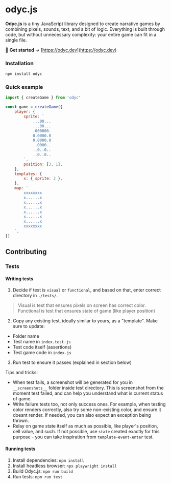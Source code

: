 # odyc.js

**Odyc.js** is a tiny JavaScript library designed to create narrative games by combining pixels, sounds, text, and a bit of logic.
Everything is built through code, but without unnecessary complexity: your entire game can fit in a single file.

🔗 **Get started** → [https://odyc.dev](https://odyc.dev)

### Installation

```bash
npm install odyc
```

### Quick example

```js
import { createGame } from 'odyc'

const game = createGame({
	player: {
		sprite: `
			...00...
			...00...
			.000000.
			0.0000.0
			0.0000.0
			..0000..
			..0..0..
			..0..0..
		`,
		position: [3, 1],
	},
	templates: {
		x: { sprite: 2 },
	},
	map: `
		xxxxxxxx
		x......x
		x......x
		x......x
		x......x
		x......x
		x......x
		xxxxxxxx
	`,
})
```

## Contributing

### Tests

#### Writing tests

1. Decide if test is `visual` or `functional`, and based on that, enter correct directory in `./tests/`.

> Visual is test that ensures pixels on screen has correct color. Functional is test that ensures state of game (like player position)

2. Copy any existing test, ideally similar to yours, as a "template". Make sure to update:

- Folder name
- Test name in `index.test.js`
- Test code itself (assertions)
- Test game code in `index.js`

3. Run test to ensure it passes (explained in section below)

Tips and tricks:

- When test fails, a screenshot will be generated for you in `__screenshots__` folder inside test directory. This is screenshot from the moment test failed, and can help you understand what is current status of game.
- Write failure tests too, not only success ones. For example, when testing color renders correctly, also try some non-existing color, and ensure it doesnt render. If needed, you can also expect an exception being thrown.
- Relay on game state itself as much as possible, like player's position, cell value, and such. If not possible, use `state` created exactly for this purpose - you can take inspiration from `template-event-enter` test.

#### Running tests

1. Install dependencies: `npm install`
2. Install headless browser: `npx playwright install`
3. Build Odyc.js: `npm run build`
4. Run tests: `npm run test`
